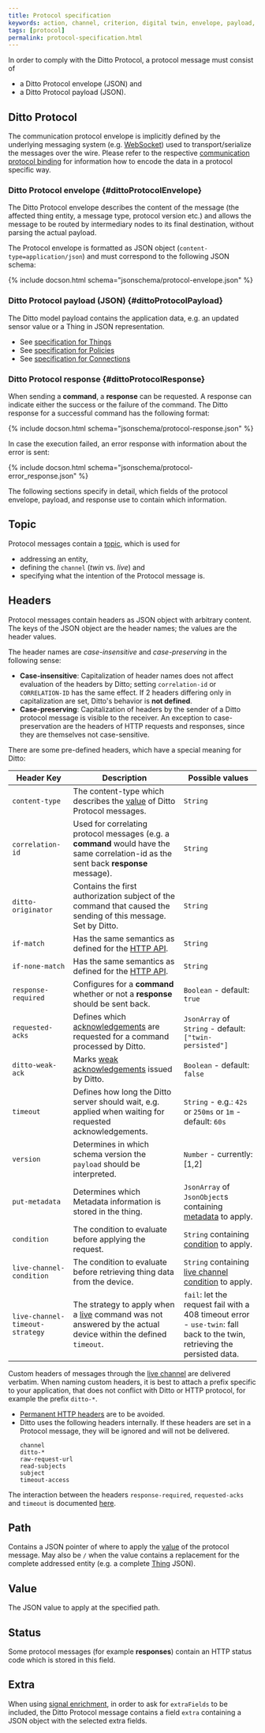 ```yaml
---
title: Protocol specification
keywords: action, channel, criterion, digital twin, envelope, payload, protocol, specification, twin
tags: [protocol]
permalink: protocol-specification.html
---
```


In order to comply with the Ditto Protocol, a protocol message must consist of

* a Ditto Protocol envelope (JSON) and
* a Ditto Protocol payload (JSON).


## Ditto Protocol

The communication protocol envelope is implicitly defined by the underlying messaging system 
(e.g. [WebSocket](httpapi-protocol-bindings-websocket.html)) used to transport/serialize the messages over the wire.
Please refer to the respective [communication protocol binding](protocol-bindings.html) for information how to encode
the data in a protocol specific way.


### Ditto Protocol envelope {#dittoProtocolEnvelope}

The Ditto Protocol envelope describes the content of the message (the affected thing entity, a message type, protocol
version etc.) and allows the message to be routed by intermediary nodes to its final destination, without parsing the
actual payload.

The Protocol envelope is formatted as JSON object (`content-type=application/json`) and must correspond to the 
following JSON schema:

{% include docson.html schema="jsonschema/protocol-envelope.json" %}


### Ditto Protocol payload (JSON) {#dittoProtocolPayload}

The Ditto model payload contains the application data, e.g. an updated sensor value or a Thing in JSON representation.
 
* See [specification for Things](protocol-specification-things.html)
* See [specification for Policies](protocol-specification-policies.html) 
* See [specification for Connections](protocol-specification-connections.html) 


### Ditto Protocol response {#dittoProtocolResponse}

When sending a **command**, a **response** can be requested.
A response can indicate either the success or the failure of the command. 
The Ditto response for a successful command has the following format:

{% include docson.html schema="jsonschema/protocol-response.json" %}

In case the execution failed, an error response with information about the error is sent:

{% include docson.html schema="jsonschema/protocol-error_response.json" %}

The following sections specify in detail, which fields of the protocol envelope, payload, and response use to contain
which information.


## Topic

Protocol messages contain a [topic](protocol-specification-topic.html), which is used for
* addressing an entity,
* defining the `channel` (*twin* vs. *live*) and
* specifying what the intention of the Protocol message is.

## Headers

Protocol messages contain headers as JSON object with arbitrary content.
The keys of the JSON object are the header names; the values are the header values.

The header names are *case-insensitive* and *case-preserving* in the following sense:
- **Case-insensitive**: Capitalization of header names does not affect evaluation of the headers by Ditto;
setting `correlation-id` or `CORRELATION-ID` has the same effect. If 2 headers differing only in capitalization
are set, Ditto's behavior is **not defined**.
- **Case-preserving**: Capitalization of headers by the sender of a Ditto protocol message is visible to the receiver.
An exception to case-preservation are the headers of HTTP requests and responses,
since they are themselves not case-sensitive.

There are some pre-defined headers, which have a special meaning for Ditto:

| Header Key                      | Description                                                                                                                        | Possible values                                                                                                                |
|---------------------------------|------------------------------------------------------------------------------------------------------------------------------------|--------------------------------------------------------------------------------------------------------------------------------|
| `content-type`                  | The content-type which describes the [value](#value) of Ditto Protocol messages.                                                   | `String`                                                                                                                       |
| `correlation-id`                | Used for correlating protocol messages (e.g. a **command** would have the same correlation-id as the sent back **response** message). | `String`                                                                                                                       |
| `ditto-originator`              | Contains the first authorization subject of the command that caused the sending of this message. Set by Ditto.                     | `String`                                                                                                                       |
| `if-match`                      | Has the same semantics as defined for the [HTTP API](httpapi-concepts.html#conditional-requests).                                  | `String`                                                                                                                       |
| `if-none-match`                 | Has the same semantics as defined for the [HTTP API](httpapi-concepts.html#conditional-requests).                                  | `String`                                                                                                                       |
| `response-required`             | Configures for a **command** whether or not a **response** should be sent back.                                                    | `Boolean` - default: `true`                                                                                                    |
| `requested-acks`                | Defines which [acknowledgements](basic-acknowledgements.html) are requested for a command processed by Ditto.                      | `JsonArray` of `String` - default: `["twin-persisted"]`                                                                        |
| `ditto-weak-ack`                | Marks [weak acknowledgements](basic-acknowledgements.html) issued by Ditto.                                                        | `Boolean` - default: `false`                                                                                                   |
| `timeout`                       | Defines how long the Ditto server should wait, e.g. applied when waiting for requested acknowledgements.                           | `String` - e.g.: `42s` or `250ms` or `1m` - default: `60s`                                                                     |
| `version`                       | Determines in which schema version the `payload` should be interpreted.                                                            | `Number` - currently: \[1,2\]                                                                                                  |
| `put-metadata`                  | Determines which Metadata information is stored in the thing.                                                                      | `JsonArray` of `JsonObject`s containing [metadata](basic-metadata.html) to apply.                                              |
| `condition`                     | The condition to evaluate before applying the request.                                                                             | `String` containing [condition](basic-conditional-requests.html) to apply.                                                     |
| `live-channel-condition`        | The condition to evaluate before retrieving thing data from the device.                                                            | `String` containing [live channel condition](basic-conditional-requests.html#live-channel-condition) to apply.                 |
| `live-channel-timeout-strategy` | The strategy to apply when a [live](protocol-twinlive.html#live) command was not answered by the actual device within the defined `timeout`.                  | `fail`: let the request fail with a 408 timeout error - `use-twin`: fall back to the twin, retrieving the persisted data. |

Custom headers of messages through the [live channel](protocol-twinlive.html#live) are delivered verbatim. When naming 
custom headers, it is best to attach a prefix specific to your application, that does not conflict with Ditto or
HTTP protocol, for example the prefix `ditto-*`.
* [Permanent HTTP headers](https://www.iana.org/assignments/message-headers/message-headers.xml) are to be avoided.
* Ditto uses the following headers internally. If these headers are set in a Protocol message, they will be ignored 
  and will not be delivered.
  ```
  channel
  ditto-*
  raw-request-url
  read-subjects
  subject
  timeout-access
  ```

The interaction between the headers `response-required`, `requested-acks` and `timeout` is documented
[here](basic-acknowledgements.html#interaction-between-headers).


## Path

Contains a JSON pointer of where to apply the [value](#value) of the protocol message.
May also be `/` when the value contains a replacement for the complete addressed entity (e.g. a complete
[Thing](basic-thing.html) JSON).

## Value

The JSON value to apply at the specified path.

## Status

Some protocol messages (for example **responses**) contain an HTTP status code which is stored in this field.

## Extra

When using [signal enrichment](basic-enrichment.html), in order to ask for `extraFields` to be included, the
Ditto Protocol message contains a field `extra` containing a JSON object with the selected extra fields.
